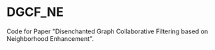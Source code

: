 # DGCF_NE
Code for Paper "Disenchanted Graph Collaborative Filtering based on Neighborhood Enhancement".
